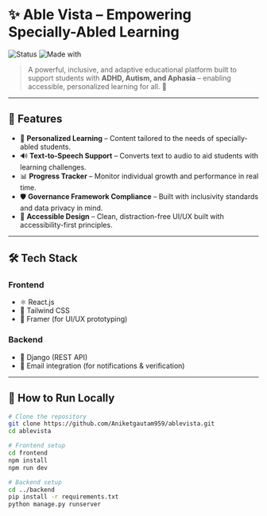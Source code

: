 
# ✨ Able Vista – Empowering Specially-Abled Learning

![Status](https://img.shields.io/badge/status-Active-blue)
![Made with](https://img.shields.io/badge/made%20with-React%20%26%20Django-blue)

> A powerful, inclusive, and adaptive educational platform built to support students with **ADHD, Autism, and Aphasia** – enabling accessible, personalized learning for all. 💙

---

## 🌟 Features

- 🧠 **Personalized Learning** – Content tailored to the needs of specially-abled students.
- 🔊 **Text-to-Speech Support** – Converts text to audio to aid students with learning challenges.
- 📊 **Progress Tracker** – Monitor individual growth and performance in real time.
- 🛡️ **Governance Framework Compliance** – Built with inclusivity standards and data privacy in mind.
- 🎯 **Accessible Design** – Clean, distraction-free UI/UX built with accessibility-first principles.

---

## 🛠️ Tech Stack

### Frontend
- ⚛️ React.js
- 🎨 Tailwind CSS
- 🧩 Framer (for UI/UX prototyping)

### Backend
- 🐍 Django (REST API)
- 📧 Email integration (for notifications & verification)


---

## 🧪 How to Run Locally

```bash
# Clone the repository
git clone https://github.com/Aniketgautam959/ablevista.git
cd ablevista

# Frontend setup
cd frontend
npm install
npm run dev

# Backend setup
cd ../backend
pip install -r requirements.txt
python manage.py runserver

